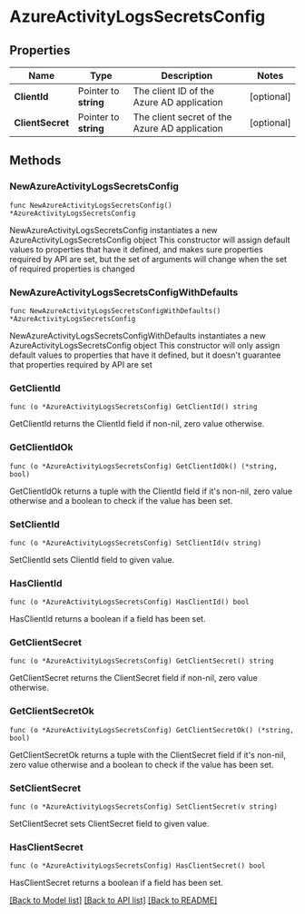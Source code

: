 # AzureActivityLogsSecretsConfig

## Properties

Name | Type | Description | Notes
------------ | ------------- | ------------- | -------------
**ClientId** | Pointer to **string** | The client ID of the Azure AD application | [optional] 
**ClientSecret** | Pointer to **string** | The client secret of the Azure AD application | [optional] 

## Methods

### NewAzureActivityLogsSecretsConfig

`func NewAzureActivityLogsSecretsConfig() *AzureActivityLogsSecretsConfig`

NewAzureActivityLogsSecretsConfig instantiates a new AzureActivityLogsSecretsConfig object
This constructor will assign default values to properties that have it defined,
and makes sure properties required by API are set, but the set of arguments
will change when the set of required properties is changed

### NewAzureActivityLogsSecretsConfigWithDefaults

`func NewAzureActivityLogsSecretsConfigWithDefaults() *AzureActivityLogsSecretsConfig`

NewAzureActivityLogsSecretsConfigWithDefaults instantiates a new AzureActivityLogsSecretsConfig object
This constructor will only assign default values to properties that have it defined,
but it doesn't guarantee that properties required by API are set

### GetClientId

`func (o *AzureActivityLogsSecretsConfig) GetClientId() string`

GetClientId returns the ClientId field if non-nil, zero value otherwise.

### GetClientIdOk

`func (o *AzureActivityLogsSecretsConfig) GetClientIdOk() (*string, bool)`

GetClientIdOk returns a tuple with the ClientId field if it's non-nil, zero value otherwise
and a boolean to check if the value has been set.

### SetClientId

`func (o *AzureActivityLogsSecretsConfig) SetClientId(v string)`

SetClientId sets ClientId field to given value.

### HasClientId

`func (o *AzureActivityLogsSecretsConfig) HasClientId() bool`

HasClientId returns a boolean if a field has been set.

### GetClientSecret

`func (o *AzureActivityLogsSecretsConfig) GetClientSecret() string`

GetClientSecret returns the ClientSecret field if non-nil, zero value otherwise.

### GetClientSecretOk

`func (o *AzureActivityLogsSecretsConfig) GetClientSecretOk() (*string, bool)`

GetClientSecretOk returns a tuple with the ClientSecret field if it's non-nil, zero value otherwise
and a boolean to check if the value has been set.

### SetClientSecret

`func (o *AzureActivityLogsSecretsConfig) SetClientSecret(v string)`

SetClientSecret sets ClientSecret field to given value.

### HasClientSecret

`func (o *AzureActivityLogsSecretsConfig) HasClientSecret() bool`

HasClientSecret returns a boolean if a field has been set.


[[Back to Model list]](../README.md#documentation-for-models) [[Back to API list]](../README.md#documentation-for-api-endpoints) [[Back to README]](../README.md)


